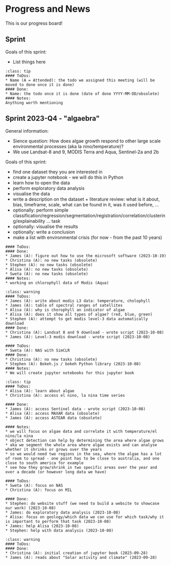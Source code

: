 # Progress and News

This is our progress board!

## Sprint

Goals of this sprint:
* List things here

`````{admonition} YYYY-MM-DD: Science/Coding Catch-Up
:class: tip
#### ToDos:
* Name (A = Attended): the todo we assigned this meeting (will be moved to done once it is done)
#### Done: 
* Name: the todo once it is done (date of done YYYY-MM-DD/obsolete)
#### Notes:
Anything worth mentioning
`````


## Sprint 2023-Q4 - "algaebra"

General information:
* Sience question: How does algae growth respond to other large scale environmental processes (aka la nino/temperature)?
* We use Landsat-8 and 9, MODIS Terra and Aqua, Sentinel-2a and 2b

Goals of this sprint:
* find one dataset they you are interested in
* create a jupyter notebook - we will do this in Python
* learn how to open the data
* perform exploratory data analysis
* visualise the data
* write a description on the dataset + literature review: what is it about, bias, timeframe, scale, what can be found in it, was it used before, ...
* optionally: perform simple classification/regression/segmentation/registration/correlation/clustering/explainability ... task
* optionally: visualise the results
* optionally: write a conclusion
* make a list with environmental crisis (for now - from the past 10 years)

`````{admonition} 2023-10-19: Science Catch-Up
#### ToDos:
#### Done:
* James (A): figure out how to use the microsoft software (2023-10-19)
* Christina (A): no new tasks (obsolete)
* Stephen (A): no new tasks (obsolete)
* Alisa (A): no new tasks (obsolete)
* Sweta (A): no new tasks (obsolete)
#### Notes:
* working on chlorophyll data of Modis (Aqua)
`````


`````{admonition} 2023-10-07: NASA Space Apps Challenge
:class: warning
#### ToDos:
* James (A): write about modis L3 data: temperature, cholophyll
* James (A): table of spectral ranges of satellites
* Alisa (A): why is chorophyll an indicator of algae
* Alisa (A): does it show all types of algae? (red, blue, green)
* Stephen (A): attempt to get modis level-3 data automatically download
#### Done:
* Christina (A): Landsat 8 and 9 download - wrote script (2023-10-08)
* James (A): Level-3 modis download - wrote script (2023-10-08)
`````

`````{admonition} 2023-09-30: Coding Catch-Up
#### ToDos:
* Sweta (A): NAS with SimCLR
#### Done:
* Christina (A): no new tasks (obsolete)
* Stephen (A): Bokeh.js / bokeh Python library (2023-10-08)
#### Notes:
* We will create jupyter notebooks for this jupyter book
`````

`````{admonition} 2023-09-28: Science Catch-Up
:class: tip
#### ToDos:
* Alisa (A): learn about algae
* Christina (A): access el nino, la nina time series

#### Done:
* James (A): access Sentinel data - wrote script (2023-10-08)
* Alisa (A): access MAXAR data (obsolete)
* James (A): access ASTEAR data (obsolete)

#### Notes:
* we will focus on algae data and correlate it with temperature/el nino/la nina
* object detection can help by determining the area where algae grows
* aka we segment the whole area where algae exists and can analyse whether it shrinks or grows over the years
* so we would need two regions in the sea, where the algae has a lot of room to spread - one point has to be close to australia, and one close to south america for example
* see how they grow/shrink in two specific areas over the year and over a decade (or however long data we have)
`````

`````{admonition} 2023-09-23: Coding Catch-Up
#### ToDos:
* Sweta (A): focus on NAS
* Christina (A): focus on MIL

#### Done:
* Stephen: do website stuff (we need to build a website to showcase our work) (2023-10-08)
* James: do exploratory data analysis (2023-10-08)
* Alisa: focus on geology/which data we can use for which task/why it is important to perform that task (2023-10-08)
* James: help Alisa (2023-10-08)
* Stephen: help with data analysis (2023-10-08)

`````

`````{admonition} 2023-09-20: The start
:class: warning
#### ToDos:
#### Done:
* Christina (A): initial creation of jupyter book (2023-09-28)
* James (A): reads about "Solar activity and climate" (2023-09-28)
`````